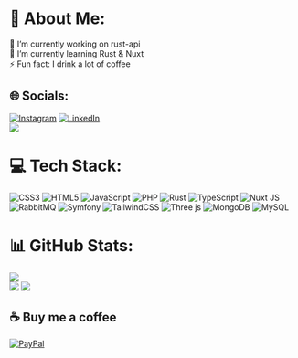 # 💫 About Me:
🔭 I’m currently working on rust-api<br>🌱 I’m currently learning Rust & Nuxt<br>⚡ Fun fact: I drink a lot of coffee


## 🌐 Socials:
[![Instagram](https://img.shields.io/badge/Instagram-%23E4405F.svg?logo=Instagram&logoColor=white)](https://instagram.com/philhermes) [![LinkedIn](https://img.shields.io/badge/LinkedIn-%230077B5.svg?logo=linkedin&logoColor=white)](https://linkedin.com/in/philipp-hermes) <br/>
![](https://www.codewars.com/users/philipphermes/badges/large)

# 💻 Tech Stack:
![CSS3](https://img.shields.io/badge/css3-%231572B6.svg?style=for-the-badge&logo=css3&logoColor=white) ![HTML5](https://img.shields.io/badge/html5-%23E34F26.svg?style=for-the-badge&logo=html5&logoColor=white) ![JavaScript](https://img.shields.io/badge/javascript-%23323330.svg?style=for-the-badge&logo=javascript&logoColor=%23F7DF1E) ![PHP](https://img.shields.io/badge/php-%23777BB4.svg?style=for-the-badge&logo=php&logoColor=white) ![Rust](https://img.shields.io/badge/rust-%23000000.svg?style=for-the-badge&logo=rust&logoColor=white) ![TypeScript](https://img.shields.io/badge/typescript-%23007ACC.svg?style=for-the-badge&logo=typescript&logoColor=white) ![Nuxt JS](https://img.shields.io/badge/Nuxt-002E3B?style=for-the-badge&logo=nuxt.js&logoColor=#00DC82) ![RabbitMQ](https://img.shields.io/badge/rabbitmq-FF6600?style=for-the-badge&logo=rabbitmq&logoColor=white) ![Symfony](https://img.shields.io/badge/symfony-%23000000.svg?style=for-the-badge&logo=symfony&logoColor=white) ![TailwindCSS](https://img.shields.io/badge/tailwindcss-%2338B2AC.svg?style=for-the-badge&logo=tailwind-css&logoColor=white) ![Three js](https://img.shields.io/badge/threejs-black?style=for-the-badge&logo=three.js&logoColor=white) ![MongoDB](https://img.shields.io/badge/MongoDB-%234ea94b.svg?style=for-the-badge&logo=mongodb&logoColor=white) ![MySQL](https://img.shields.io/badge/mysql-%2300000f.svg?style=for-the-badge&logo=mysql&logoColor=white)
# 📊 GitHub Stats:
![](https://github-readme-stats.vercel.app/api?username=philipphermes&theme=dark&hide_border=false&include_all_commits=true&count_private=true)<br/>
![](https://github-readme-streak-stats.herokuapp.com/?user=philipphermes&theme=dark&hide_border=false)
![](https://github-readme-stats.vercel.app/api/top-langs/?username=philipphermes&theme=dark&hide_border=false&include_all_commits=true&count_private=true&layout=compact)

## ☕ Buy me a coffee
[![PayPal](https://img.shields.io/badge/PayPal-00457C?style=for-the-badge&logo=paypal&logoColor=white)](https://paypal.me/PhilHermes) 
